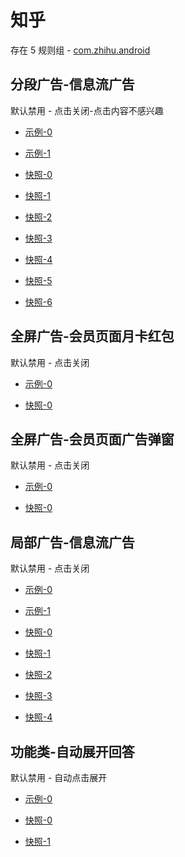 # 知乎

存在 5 规则组 - [com.zhihu.android](/src/apps/com.zhihu.android.ts)

## 分段广告-信息流广告

默认禁用 - 点击关闭-点击内容不感兴趣

- [示例-0](https://m.gkd.li/57941037/f6498773-af55-4ba9-96fa-4c0597523d55)
- [示例-1](https://m.gkd.li/57941037/65e9f31a-e80f-4996-9621-1b8fd92940d6)

- [快照-0](https://i.gkd.li/import/13849671)
- [快照-1](https://i.gkd.li/import/12647525)
- [快照-2](https://i.gkd.li/import/14178516)
- [快照-3](https://i.gkd.li/import/13849442)
- [快照-4](https://i.gkd.li/import/14178979)
- [快照-5](https://i.gkd.li/import/14192451)
- [快照-6](https://i.gkd.li/import/13849689)

## 全屏广告-会员页面月卡红包

默认禁用 - 点击关闭

- [示例-0](https://m.gkd.li/57941037/335dee89-4b55-40f1-8316-b7b4f86a8ee6)

- [快照-0](https://i.gkd.li/import/12647421)

## 全屏广告-会员页面广告弹窗

默认禁用 - 点击关闭

- [示例-0](https://m.gkd.li/57941037/9eb78a95-c2dc-4a8b-9b86-f9d0fc0ed6fd)

- [快照-0](https://i.gkd.li/import/12707676)

## 局部广告-信息流广告

默认禁用 - 点击关闭

- [示例-0](https://m.gkd.li/57941037/0443d5cb-aa24-4447-afd7-58c5a09af835)
- [示例-1](https://m.gkd.li/45487685/c7d89c48-91d1-4658-b22e-d2626117be8b)

- [快照-0](https://i.gkd.li/import/14178980)
- [快照-1](https://i.gkd.li/import/14206949)
- [快照-2](https://i.gkd.li/import/14232195)
- [快照-3](https://i.gkd.li/import/14235024)
- [快照-4](https://i.gkd.li/import/14206988)

## 功能类-自动展开回答

默认禁用 - 自动点击展开

- [示例-0](https://m.gkd.li/57941037/6f6e5fd0-98a8-4a92-be02-7f34e3c5b8bd)

- [快照-0](https://i.gkd.li/import/12647688)
- [快照-1](https://i.gkd.li/import/12707687)
